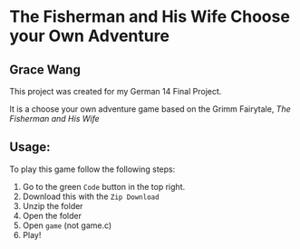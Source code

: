 # The Fisherman and His Wife Choose your Own Adventure

## Grace Wang

This project was created for my German 14 Final Project.

It is a choose your own adventure game based on the Grimm Fairytale, *The Fisherman and His Wife*

## Usage:
To play this game follow the following steps:

1. Go to the green `Code` button in the top right.
2. Download this with the `Zip Download`
3. Unzip the folder
4. Open the folder
5. Open `game` (not game.c)
6. Play!

